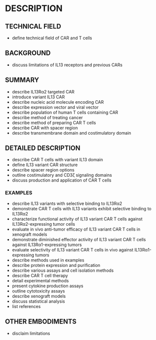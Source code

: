 # DESCRIPTION

## TECHNICAL FIELD

- define technical field of CAR and T cells

## BACKGROUND

- discuss limitations of IL13 receptors and previous CARs

## SUMMARY

- describe IL13Rα2 targeted CAR
- introduce variant IL13 CAR
- describe nucleic acid molecule encoding CAR
- describe expression vector and viral vector
- describe population of human T cells containing CAR
- describe method of treating cancer
- describe method of preparing CAR T cells
- describe CAR with spacer region
- describe transmembrane domain and costimulatory domain

## DETAILED DESCRIPTION

- describe CAR T cells with variant IL13 domain
- define IL13 variant CAR structure
- describe spacer region options
- outline costimulatory and CD3ζ signaling domains
- discuss production and application of CAR T cells

### EXAMPLES

- describe IL13 variants with selective binding to IL13Rα2
- demonstrate CAR T cells with IL13 variants exhibit selective binding to IL13Rα2
- characterize functional activity of IL13 variant CAR T cells against IL13Rα2-expressing tumor cells
- evaluate in vivo anti-tumor efficacy of IL13 variant CAR T cells in xenograft models
- demonstrate diminished effector activity of IL13 variant CAR T cells against IL13Rα1-expressing tumors
- evaluate selectivity of IL13 variant CAR T cells in vivo against IL13Rα1-expressing tumors
- describe methods used in examples
- describe protein expression and purification
- describe various assays and cell isolation methods
- describe CAR T cell therapy
- detail experimental methods
- present cytokine production assays
- outline cytotoxicity assays
- describe xenograft models
- discuss statistical analysis
- list references

## OTHER EMBODIMENTS

- disclaim limitations

